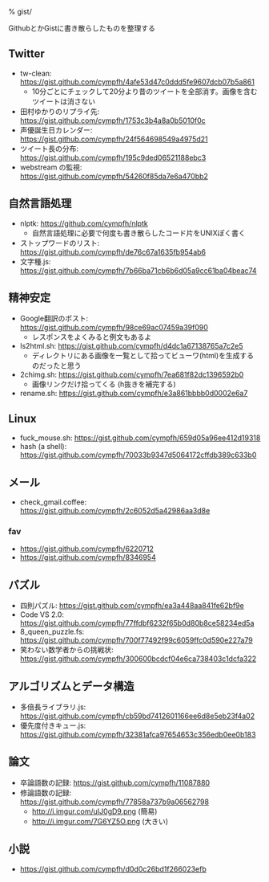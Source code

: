 % gist/

GithubとかGistに書き散らしたものを整理する

## Twitter

- tw-clean: https://gist.github.com/cympfh/4afe53d47c0ddd5fe9607dcb07b5a861
    - 10分ごとにチェックして20分より昔のツイートを全部消す。画像を含むツイートは消さない
- 田村ゆかりのリプライ先: https://gist.github.com/cympfh/1753c3b4a8a0b5010f0c
- 声優誕生日カレンダー: https://gist.github.com/cympfh/24f564698549a4975d21
- ツイート長の分布: https://gist.github.com/cympfh/195c9ded06521188ebc3
- webstream の監視: https://gist.github.com/cympfh/54260f85da7e6a470bb2

## 自然言語処理

- nlptk: https://github.com/cympfh/nlptk
    - 自然言語処理に必要で何度も書き散らしたコード片をUNIXぽく書く
- ストップワードのリスト: https://gist.github.com/cympfh/de76c67a1635fb954ab6
- 文字種.js: https://gist.github.com/cympfh/7b66ba71cb6b6d05a9cc61ba04beac74

## 精神安定

- Google翻訳のポスト: https://gist.github.com/cympfh/98ce69ac07459a39f090
    - レスポンスをよくみると例文もあるよ
- ls2html.sh: https://gist.github.com/cympfh/d4dc1a67138765a7c2e5
    - ディレクトリにある画像を一覧として拾ってビューワ(html)を生成するのだったと思う
- 2chimg.sh: https://gist.github.com/cympfh/7ea681f82dc1396592b0
    - 画像リンクだけ拾ってくる (h抜きを補完する)
- rename.sh: https://gist.github.com/cympfh/e3a861bbbb0d0002e6a7

## Linux

- fuck_mouse.sh: https://gist.github.com/cympfh/659d05a96ee412d19318
- hash (a shell): https://gist.github.com/cympfh/70033b9347d5064172cffdb389c633b0

## メール

- check_gmail.coffee: https://gist.github.com/cympfh/2c6052d5a42986aa3d8e

### fav

- https://gist.github.com/cympfh/6220712
- https://gist.github.com/cympfh/8346954

## パズル

- 四則パズル: https://gist.github.com/cympfh/ea3a448aa841fe62bf9e
- Code VS 2.0: https://gist.github.com/cympfh/77ffdbf6232f65b0d80b8ce58234ed5a
- 8_queen_puzzle.fs: https://gist.github.com/cympfh/700f77492f99c6059ffc0d590e227a79
- 笑わない数学者からの挑戦状: https://gist.github.com/cympfh/300600bcdcf04e6ca738403c1dcfa322

## アルゴリズムとデータ構造

- 多倍長ライブラリ.js: https://gist.github.com/cympfh/cb59bd7412601166ee6d8e5eb23f4a02
- 優先度付きキュー.js: https://gist.github.com/cympfh/32381afca97654653c356edb0ee0b183

## 論文

- 卒論語数の記録: https://gist.github.com/cympfh/11087880
- 修論語数の記録: https://gist.github.com/cympfh/77858a737b9a06562798
    - http://i.imgur.com/uIJ0gD9.png (簡易)
    - http://i.imgur.com/7G6YZ5O.png (大きい)

## 小説

- https://gist.github.com/cympfh/d0d0c26bd1f266023efb

